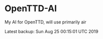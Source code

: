 # OpenTTD-AI
My AI for OpenTTD, will use primarily air

Latest backup: Sun Aug 25 00:15:01 UTC 2019
